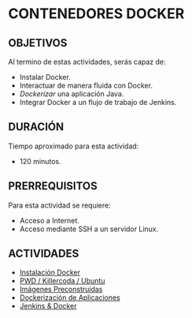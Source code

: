 # CONTENEDORES DOCKER

## OBJETIVOS

Al termino de estas actividades, serás capaz de:

- Instalar Docker.
- Interactuar de manera fluida con Docker.
- _Dockerizar_ una aplicación Java.
- Integrar Docker a un flujo de trabajo de Jenkins.

## DURACIÓN

Tiempo aproximado para esta actividad:

- 120 minutos.

## PRERREQUISITOS

Para esta actividad se requiere:

- Acceso a Internet.
- Acceso mediante SSH a un servidor Linux.

## ACTIVIDADES

- [Instalación Docker](a01.md)
- [PWD / Killercoda / Ubuntu](a02.md)
- [Imágenes Preconstruidas](a03.md)
- [Dockerización de Aplicaciones](a04.md)
- [Jenkins & Docker](a05.md)
